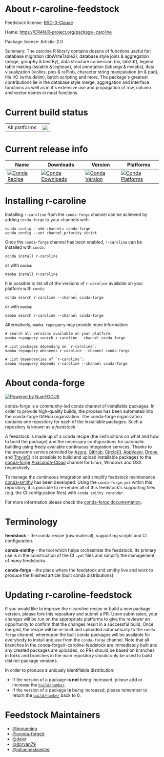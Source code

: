 About r-caroline-feedstock
==========================

Feedstock license: [BSD-3-Clause](https://github.com/conda-forge/r-caroline-feedstock/blob/main/LICENSE.txt)

Home: https://CRAN.R-project.org/package=caroline

Package license: Artistic-2.0

Summary: The caroline R library contains dozens of functions useful for: database migration (dbWriteTable2), database style joins & aggregation (nerge, groupBy & bestBy), data structure conversion (nv, tab2df), legend table making (sstable & leghead), plot annotation (labsegs & mvlabs), data visualization (violins, pies & raPlot), character string manipulation (m & pad), file I/O (write.delim), batch scripting and more.  The package's greatest contributions lie in the database style merge, aggregation and interface functions as well as in it's extensive use and propagation of row, column and vector names in most functions.

Current build status
====================


<table><tr><td>All platforms:</td>
    <td>
      <a href="https://dev.azure.com/conda-forge/feedstock-builds/_build/latest?definitionId=4174&branchName=main">
        <img src="https://dev.azure.com/conda-forge/feedstock-builds/_apis/build/status/r-caroline-feedstock?branchName=main">
      </a>
    </td>
  </tr>
</table>

Current release info
====================

| Name | Downloads | Version | Platforms |
| --- | --- | --- | --- |
| [![Conda Recipe](https://img.shields.io/badge/recipe-r--caroline-green.svg)](https://anaconda.org/conda-forge/r-caroline) | [![Conda Downloads](https://img.shields.io/conda/dn/conda-forge/r-caroline.svg)](https://anaconda.org/conda-forge/r-caroline) | [![Conda Version](https://img.shields.io/conda/vn/conda-forge/r-caroline.svg)](https://anaconda.org/conda-forge/r-caroline) | [![Conda Platforms](https://img.shields.io/conda/pn/conda-forge/r-caroline.svg)](https://anaconda.org/conda-forge/r-caroline) |

Installing r-caroline
=====================

Installing `r-caroline` from the `conda-forge` channel can be achieved by adding `conda-forge` to your channels with:

```
conda config --add channels conda-forge
conda config --set channel_priority strict
```

Once the `conda-forge` channel has been enabled, `r-caroline` can be installed with `conda`:

```
conda install r-caroline
```

or with `mamba`:

```
mamba install r-caroline
```

It is possible to list all of the versions of `r-caroline` available on your platform with `conda`:

```
conda search r-caroline --channel conda-forge
```

or with `mamba`:

```
mamba search r-caroline --channel conda-forge
```

Alternatively, `mamba repoquery` may provide more information:

```
# Search all versions available on your platform:
mamba repoquery search r-caroline --channel conda-forge

# List packages depending on `r-caroline`:
mamba repoquery whoneeds r-caroline --channel conda-forge

# List dependencies of `r-caroline`:
mamba repoquery depends r-caroline --channel conda-forge
```


About conda-forge
=================

[![Powered by
NumFOCUS](https://img.shields.io/badge/powered%20by-NumFOCUS-orange.svg?style=flat&colorA=E1523D&colorB=007D8A)](https://numfocus.org)

conda-forge is a community-led conda channel of installable packages.
In order to provide high-quality builds, the process has been automated into the
conda-forge GitHub organization. The conda-forge organization contains one repository
for each of the installable packages. Such a repository is known as a *feedstock*.

A feedstock is made up of a conda recipe (the instructions on what and how to build
the package) and the necessary configurations for automatic building using freely
available continuous integration services. Thanks to the awesome service provided by
[Azure](https://azure.microsoft.com/en-us/services/devops/), [GitHub](https://github.com/),
[CircleCI](https://circleci.com/), [AppVeyor](https://www.appveyor.com/),
[Drone](https://cloud.drone.io/welcome), and [TravisCI](https://travis-ci.com/)
it is possible to build and upload installable packages to the
[conda-forge](https://anaconda.org/conda-forge) [Anaconda-Cloud](https://anaconda.org/)
channel for Linux, Windows and OSX respectively.

To manage the continuous integration and simplify feedstock maintenance
[conda-smithy](https://github.com/conda-forge/conda-smithy) has been developed.
Using the ``conda-forge.yml`` within this repository, it is possible to re-render all of
this feedstock's supporting files (e.g. the CI configuration files) with ``conda smithy rerender``.

For more information please check the [conda-forge documentation](https://conda-forge.org/docs/).

Terminology
===========

**feedstock** - the conda recipe (raw material), supporting scripts and CI configuration.

**conda-smithy** - the tool which helps orchestrate the feedstock.
                   Its primary use is in the construction of the CI ``.yml`` files
                   and simplify the management of *many* feedstocks.

**conda-forge** - the place where the feedstock and smithy live and work to
                  produce the finished article (built conda distributions)


Updating r-caroline-feedstock
=============================

If you would like to improve the r-caroline recipe or build a new
package version, please fork this repository and submit a PR. Upon submission,
your changes will be run on the appropriate platforms to give the reviewer an
opportunity to confirm that the changes result in a successful build. Once
merged, the recipe will be re-built and uploaded automatically to the
`conda-forge` channel, whereupon the built conda packages will be available for
everybody to install and use from the `conda-forge` channel.
Note that all branches in the conda-forge/r-caroline-feedstock are
immediately built and any created packages are uploaded, so PRs should be based
on branches in forks and branches in the main repository should only be used to
build distinct package versions.

In order to produce a uniquely identifiable distribution:
 * If the version of a package **is not** being increased, please add or increase
   the [``build/number``](https://docs.conda.io/projects/conda-build/en/latest/resources/define-metadata.html#build-number-and-string).
 * If the version of a package **is** being increased, please remember to return
   the [``build/number``](https://docs.conda.io/projects/conda-build/en/latest/resources/define-metadata.html#build-number-and-string)
   back to 0.

Feedstock Maintainers
=====================

* [@bgruening](https://github.com/bgruening/)
* [@conda-forge/r](https://github.com/conda-forge/r/)
* [@daler](https://github.com/daler/)
* [@dpryan79](https://github.com/dpryan79/)
* [@johanneskoester](https://github.com/johanneskoester/)

